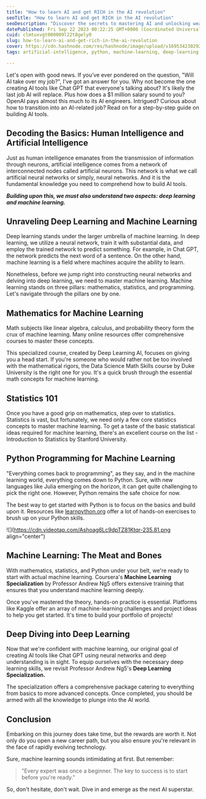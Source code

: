 ```yaml
---
title: "How to learn AI and get RICH in the AI revolution"
seoTitle: "How to learn AI and get RICH in the AI revolution"
seoDescription: "Discover the secrets to mastering AI and unlocking wealth in the thriving AI revolution. Learn from industry experts, access cutting-edge resources"
datePublished: Fri Sep 22 2023 00:22:25 GMT+0000 (Coordinated Universal Time)
cuid: clmtuxvgt000009l22t8gely0
slug: how-to-learn-ai-and-get-rich-in-the-ai-revolution
cover: https://cdn.hashnode.com/res/hashnode/image/upload/v1695342302920/8075745d-db5d-4907-b6d2-047f32be07bd.png
tags: artificial-intelligence, python, machine-learning, deep-learning, chatgpt

---
```


Let's open with good news. If you’ve ever pondered on the question, "Will AI take over my job?", I've got an answer for you. Why not become the one creating AI tools like Chat GPT that everyone's talking about? It's likely the last job AI will replace. Plus how does a $1 million salary sound to you? OpenAI pays almost this much to its AI engineers. Intrigued? Curious about how to transition into an AI-related job? Read on for a step-by-step guide on building AI tools.

## Decoding the Basics: Human Intelligence and Artificial Intelligence

Just as human intelligence emanates from the transmission of information through neurons, artificial intelligence comes from a network of interconnected nodes called artificial neurons. This network is what we call artificial neural networks or simply, neural networks. And it is the fundamental knowledge you need to comprehend how to build AI tools.

***Building upon this, we must also understand two aspects: deep learning and machine learning.***

## Unraveling Deep Learning and Machine Learning

Deep learning stands under the larger umbrella of machine learning. In deep learning, we utilize a neural network, train it with substantial data, and employ the trained network to predict something. For example, in Chat GPT, the network predicts the next word of a sentence. On the other hand, machine learning is a field where machines acquire the ability to learn.

Nonetheless, before we jump right into constructing neural networks and delving into deep learning, we need to master machine learning. Machine learning stands on three pillars: mathematics, statistics, and programming. Let's navigate through the pillars one by one.

## Mathematics for Machine Learning

Math subjects like linear algebra, calculus, and probability theory form the crux of machine learning. Many online resources offer comprehensive courses to master these concepts.

This specialized course, created by Deep Learning AI, focuses on giving you a head start. If you're someone who would rather not be too involved with the mathematical rigors, the Data Science Math Skills course by Duke University is the right one for you. It's a quick brush through the essential math concepts for machine learning.

## Statistics 101

Once you have a good grip on mathematics, step over to statistics. Statistics is vast, but fortunately, we need only a few core statistics concepts to master machine learning. To get a taste of the basic statistical ideas required for machine learning, there's an excellent course on the list - Introduction to Statistics by Stanford University.

## Python Programming for Machine Learning

"Everything comes back to programming", as they say, and in the machine learning world, everything comes down to Python. Sure, with new languages like Julia emerging on the horizon, it can get quite challenging to pick the right one. However, Python remains the safe choice for now.

The best way to get started with Python is to focus on the basics and build upon it. Resources like [learnpython.org](http://www.learnpython.org/) offer a lot of hands-on exercises to brush up on your Python skills.

![](https://cdn.videotap.com/Ashoag6Lc9dpTZ81Ktqr-235.81.png align="center")

## Machine Learning: The Meat and Bones

With mathematics, statistics, and Python under your belt, we're ready to start with actual machine learning. Coursera's **Machine Learning Specialization** by Professor Andrew Ng5 offers extensive training that ensures that you understand machine learning deeply.

Once you've mastered the theory, hands-on practice is essential. Platforms like Kaggle offer an array of machine-learning challenges and project ideas to help you get started. It's time to build your portfolio of projects!

## Deep Diving into Deep Learning

Now that we're confident with machine learning, our original goal of creating AI tools like Chat GPT using neural networks and deep understanding is in sight. To equip ourselves with the necessary deep learning skills, we revisit Professor Andrew Ng5's **Deep Learning Specialization.**

The specialization offers a comprehensive package catering to everything from basics to more advanced concepts. Once completed, you should be armed with all the knowledge to plunge into the AI world.

## Conclusion

Embarking on this journey does take time, but the rewards are worth it. Not only do you open a new career path, but you also ensure you're relevant in the face of rapidly evolving technology.

Sure, machine learning sounds intimidating at first. But remember:

> "Every expert was once a beginner. The key to success is to start before you're ready."

So, don't hesitate, don't wait. Dive in and emerge as the next AI superstar.